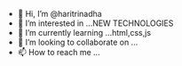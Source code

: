- 👋 Hi, I’m @haritrinadha
- 👀 I’m interested in ...NEW TECHNOLOGIES
- 🌱 I’m currently learning ...html,css,js
- 💞️ I’m looking to collaborate on ...
- 📫 How to reach me ...

<!---
haritrinadha/haritrinadha is a ✨ special ✨ repository because its `README.md` (this file) appears on your GitHub profile.
You can click the Preview link to take a look at your changes.
--->
